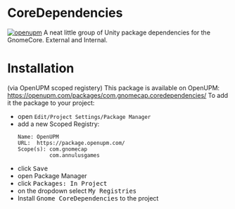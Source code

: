 # CoreDependencies
[![openupm](https://img.shields.io/npm/v/com.gnomecap.coredependencies?label=openupm&registry_uri=https://package.openupm.com)](https://openupm.com/packages/com.gnomecap.coredependencies/)
A neat little group of Unity package dependencies for the GnomeCore. External and Internal.

# Installation
(via OpenUPM scoped registery)
This package is available on OpenUPM: https://openupm.com/packages/com.gnomecap.coredependencies/
To add it the package to your project:
- open `Edit/Project Settings/Package Manager`
- add a new Scoped Registry:
  ```
  Name: OpenUPM
  URL:  https://package.openupm.com/
  Scope(s): com.gnomecap
            com.annulusgames
  ```
- click <kbd>Save</kbd>
- open Package Manager
- click <kbd>Packages: In Project</kbd>
- on the dropdown select <kbd>My Registries</kbd>
- Install <kbd>Gnome CoreDependencies</kbd> to the project

